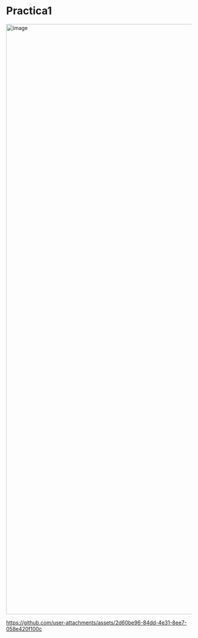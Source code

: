 # Practica1

<img width="720" height="1600" alt="image" src="https://github.com/user-attachments/assets/b53d6207-262b-49f0-8fe8-daf7c608ccc1" />

https://github.com/user-attachments/assets/2d60be96-84dd-4e31-8ee7-058e420f100c


